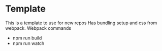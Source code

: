 # Template
This is a template to use for new repos
Has bundling setup and css from webpack.
Webpack commands
- npm run build
- npm run watch